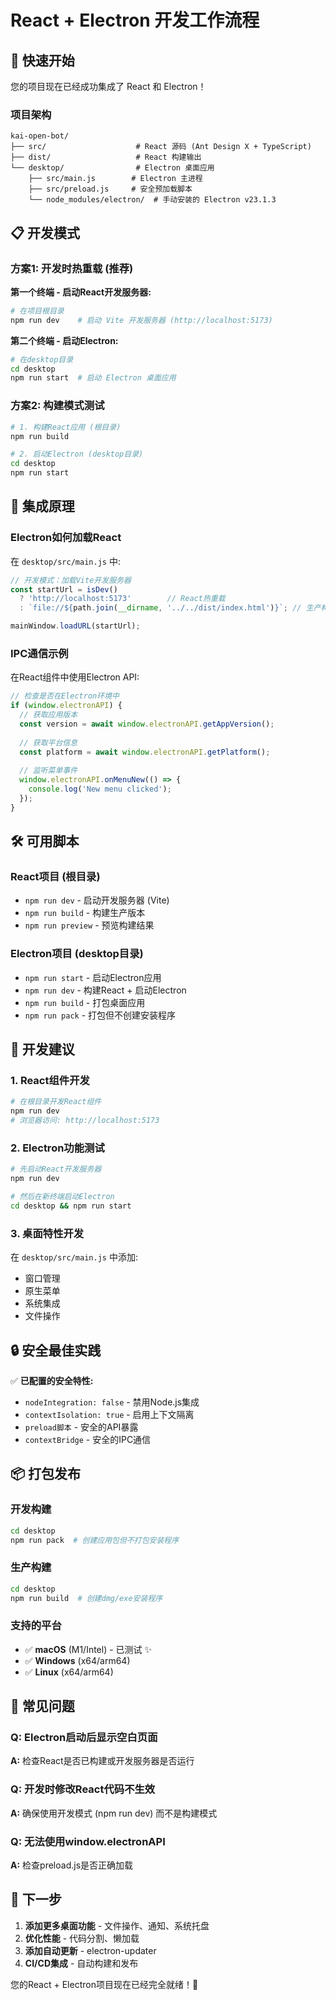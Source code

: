 # React + Electron 开发工作流程

## 🚀 快速开始

您的项目现在已经成功集成了 React 和 Electron！

### 项目架构
```
kai-open-bot/
├── src/                    # React 源码 (Ant Design X + TypeScript)
├── dist/                   # React 构建输出
└── desktop/                # Electron 桌面应用
    ├── src/main.js        # Electron 主进程
    ├── src/preload.js     # 安全预加载脚本
    └── node_modules/electron/  # 手动安装的 Electron v23.1.3
```

## 📋 开发模式

### 方案1: 开发时热重载 (推荐)

**第一个终端 - 启动React开发服务器:**
```bash
# 在项目根目录
npm run dev    # 启动 Vite 开发服务器 (http://localhost:5173)
```

**第二个终端 - 启动Electron:**
```bash
# 在desktop目录
cd desktop
npm run start  # 启动 Electron 桌面应用
```

### 方案2: 构建模式测试

```bash
# 1. 构建React应用 (根目录)
npm run build

# 2. 启动Electron (desktop目录)
cd desktop
npm run start
```

## 🔧 集成原理

### Electron如何加载React
在 `desktop/src/main.js` 中:

```javascript
// 开发模式：加载Vite开发服务器
const startUrl = isDev() 
  ? 'http://localhost:5173'        // React热重载
  : `file://${path.join(__dirname, '../../dist/index.html')}`; // 生产构建

mainWindow.loadURL(startUrl);
```

### IPC通信示例
在React组件中使用Electron API:

```javascript
// 检查是否在Electron环境中
if (window.electronAPI) {
  // 获取应用版本
  const version = await window.electronAPI.getAppVersion();
  
  // 获取平台信息
  const platform = await window.electronAPI.getPlatform();
  
  // 监听菜单事件
  window.electronAPI.onMenuNew(() => {
    console.log('New menu clicked');
  });
}
```

## 🛠️ 可用脚本

### React项目 (根目录)
- `npm run dev` - 启动开发服务器 (Vite)
- `npm run build` - 构建生产版本
- `npm run preview` - 预览构建结果

### Electron项目 (desktop目录)
- `npm run start` - 启动Electron应用
- `npm run dev` - 构建React + 启动Electron
- `npm run build` - 打包桌面应用
- `npm run pack` - 打包但不创建安装程序

## 🎨 开发建议

### 1. React组件开发
```bash
# 在根目录开发React组件
npm run dev
# 浏览器访问: http://localhost:5173
```

### 2. Electron功能测试
```bash
# 先启动React开发服务器
npm run dev

# 然后在新终端启动Electron
cd desktop && npm run start
```

### 3. 桌面特性开发
在 `desktop/src/main.js` 中添加:
- 窗口管理
- 原生菜单
- 系统集成
- 文件操作

## 🔒 安全最佳实践

✅ **已配置的安全特性:**
- `nodeIntegration: false` - 禁用Node.js集成
- `contextIsolation: true` - 启用上下文隔离
- `preload脚本` - 安全的API暴露
- `contextBridge` - 安全的IPC通信

## 📦 打包发布

### 开发构建
```bash
cd desktop
npm run pack  # 创建应用包但不打包安装程序
```

### 生产构建
```bash
cd desktop
npm run build  # 创建dmg/exe安装程序
```

### 支持的平台
- ✅ **macOS** (M1/Intel) - 已测试 ✨
- ✅ **Windows** (x64/arm64)
- ✅ **Linux** (x64/arm64)

## 🐛 常见问题

### Q: Electron启动后显示空白页面
**A:** 检查React是否已构建或开发服务器是否运行

### Q: 开发时修改React代码不生效
**A:** 确保使用开发模式 (npm run dev) 而不是构建模式

### Q: 无法使用window.electronAPI
**A:** 检查preload.js是否正确加载

## 🎯 下一步

1. **添加更多桌面功能** - 文件操作、通知、系统托盘
2. **优化性能** - 代码分割、懒加载
3. **添加自动更新** - electron-updater
4. **CI/CD集成** - 自动构建和发布

您的React + Electron项目现在已经完全就绪！🎉 